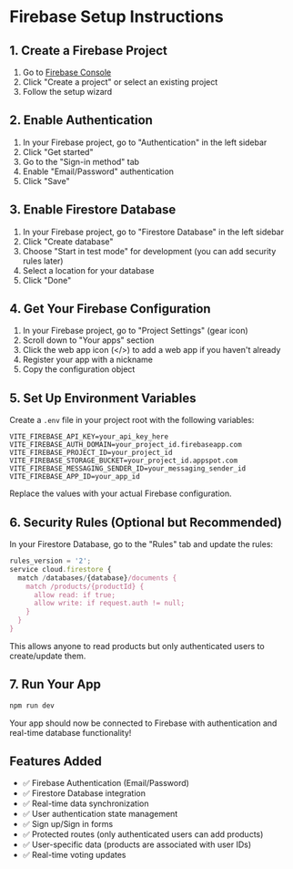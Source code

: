 # Firebase Setup Instructions

## 1. Create a Firebase Project

1. Go to [Firebase Console](https://console.firebase.google.com/)
2. Click "Create a project" or select an existing project
3. Follow the setup wizard

## 2. Enable Authentication

1. In your Firebase project, go to "Authentication" in the left sidebar
2. Click "Get started"
3. Go to the "Sign-in method" tab
4. Enable "Email/Password" authentication
5. Click "Save"

## 3. Enable Firestore Database

1. In your Firebase project, go to "Firestore Database" in the left sidebar
2. Click "Create database"
3. Choose "Start in test mode" for development (you can add security rules later)
4. Select a location for your database
5. Click "Done"

## 4. Get Your Firebase Configuration

1. In your Firebase project, go to "Project Settings" (gear icon)
2. Scroll down to "Your apps" section
3. Click the web app icon (</>) to add a web app if you haven't already
4. Register your app with a nickname
5. Copy the configuration object

## 5. Set Up Environment Variables

Create a `.env` file in your project root with the following variables:

```env
VITE_FIREBASE_API_KEY=your_api_key_here
VITE_FIREBASE_AUTH_DOMAIN=your_project_id.firebaseapp.com
VITE_FIREBASE_PROJECT_ID=your_project_id
VITE_FIREBASE_STORAGE_BUCKET=your_project_id.appspot.com
VITE_FIREBASE_MESSAGING_SENDER_ID=your_messaging_sender_id
VITE_FIREBASE_APP_ID=your_app_id
```

Replace the values with your actual Firebase configuration.

## 6. Security Rules (Optional but Recommended)

In your Firestore Database, go to the "Rules" tab and update the rules:

```javascript
rules_version = '2';
service cloud.firestore {
  match /databases/{database}/documents {
    match /products/{productId} {
      allow read: if true;
      allow write: if request.auth != null;
    }
  }
}
```

This allows anyone to read products but only authenticated users to create/update them.

## 7. Run Your App

```bash
npm run dev
```

Your app should now be connected to Firebase with authentication and real-time database functionality!

## Features Added

- ✅ Firebase Authentication (Email/Password)
- ✅ Firestore Database integration
- ✅ Real-time data synchronization
- ✅ User authentication state management
- ✅ Sign up/Sign in forms
- ✅ Protected routes (only authenticated users can add products)
- ✅ User-specific data (products are associated with user IDs)
- ✅ Real-time voting updates
